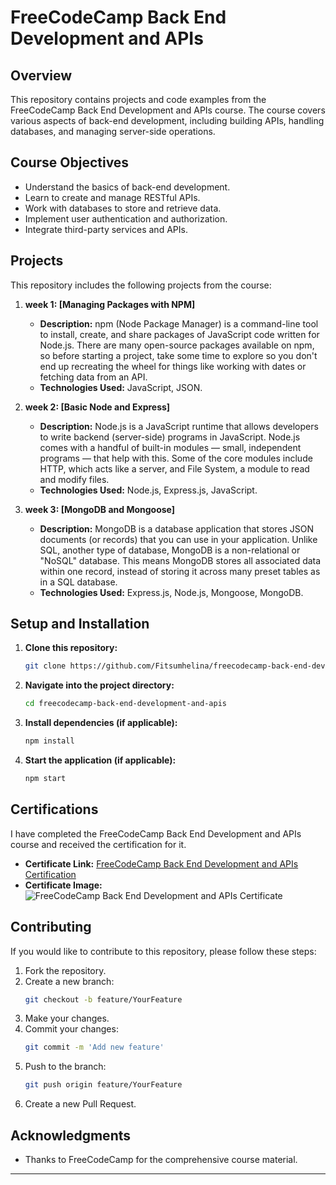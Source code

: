 

# FreeCodeCamp Back End Development and APIs

## Overview

This repository contains projects and code examples from the FreeCodeCamp Back End Development and APIs course. The course covers various aspects of back-end development, including building APIs, handling databases, and managing server-side operations.

## Course Objectives

- Understand the basics of back-end development.
- Learn to create and manage RESTful APIs.
- Work with databases to store and retrieve data.
- Implement user authentication and authorization.
- Integrate third-party services and APIs.

## Projects

This repository includes the following projects from the course:

1. **week 1: [Managing Packages with NPM]**
   - **Description:** npm (Node Package Manager) is a command-line tool to install, create, and share packages of JavaScript code written for Node.js. There are many open-source packages available on npm, so before starting a project, take some time to explore so you don't end up recreating the wheel for things like working with dates or fetching data from an API.
   - **Technologies Used:** JavaScript, JSON.

2. **week 2: [Basic Node and Express]**
   - **Description:** Node.js is a JavaScript runtime that allows developers to write backend (server-side) programs in JavaScript. Node.js comes with a handful of built-in modules — small, independent programs — that help with this. Some of the core modules include HTTP, which acts like a server, and File System, a module to read and modify files.
   - **Technologies Used:** Node.js, Express.js, JavaScript.

3. **week 3: [MongoDB and Mongoose]**
   - **Description:** MongoDB is a database application that stores JSON documents (or records) that you can use in your application. Unlike SQL, another type of database, MongoDB is a non-relational or "NoSQL" database. This means MongoDB stores all associated data within one record, instead of storing it across many preset tables as in a SQL database.
   - **Technologies Used:** Express.js, Node.js, Mongoose, MongoDB.

## Setup and Installation

1. **Clone this repository:**
   ```bash
   git clone https://github.com/Fitsumhelina/freecodecamp-back-end-development-and-apis.git
   ```
2. **Navigate into the project directory:**
   ```bash
   cd freecodecamp-back-end-development-and-apis
   ```
3. **Install dependencies (if applicable):**
   ```bash
   npm install
   ```
4. **Start the application (if applicable):**
   ```bash
   npm start
   ```

## Certifications

I have completed the FreeCodeCamp Back End Development and APIs course and received the certification for it.

- **Certificate Link:** [FreeCodeCamp Back End Development and APIs Certification](https://www.freecodecamp.org/certification/fitsumhelina/back-end-development-and-apis)
- **Certificate Image:**
   ![FreeCodeCamp Back End Development and APIs Certificate](https://media.licdn.com/dms/image/v2/D4E22AQEEMaoPzpFDug/feedshare-shrink_1280/feedshare-shrink_1280/0/1725573970220?e=1728518400&v=beta&t=fGExxsRAsZYYk-J9vuJulFrvDVP9PNVGfiUeYzZx5Qc)

## Contributing

If you would like to contribute to this repository, please follow these steps:

1. Fork the repository.
2. Create a new branch:
   ```bash
   git checkout -b feature/YourFeature
   ```
3. Make your changes.
4. Commit your changes:
   ```bash
   git commit -m 'Add new feature'
   ```
5. Push to the branch:
   ```bash
   git push origin feature/YourFeature
   ```
6. Create a new Pull Request.

## Acknowledgments

- Thanks to FreeCodeCamp for the comprehensive course material.

---
